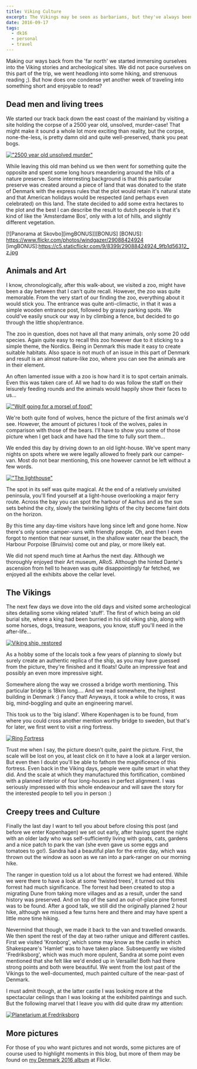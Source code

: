 ```yaml
---
title: Viking Culture
excerpt: The Vikings may be seen as barbarians, but they've always been more cultured than we'd like to admit.
date: 2016-09-17
tags:
  - dk16
  - personal
  - travel
---
```


Making our ways back from the 'far north' we started immersing ourselves into the Viking
stories and archeological sites. We did not pace ourselves on this part of the trip, we
went headlong into some hiking, and strenuous reading ;). But how does one condense yet
another week of traveling into something short and enjoyable to read?

## Dead men and living trees

We started our track back down the east coast of the mainland by visiting a site holding
the corpse of a 2500 year old, unsolved, murder-case! That might make it sound a whole lot
more exciting than reality, but the corpse, none-the-less, is pretty damn old and quite
well-preserved, thank you peat bogs.

[!["2500 year old unsolved murder"][imgI]][I]

While leaving this old man behind us we then went for something quite the opposite and
spent some long hours meandering around the hills of a nature preserve. Some interresting
background is that this particular preserve was created around a piece of land that was
donated to the state of Denmark with the express rules that the plot would retain it's
natural state and that American holidays would be respected (and perhaps even celebrated)
on this land. The state decided to add some extra hectares to the plot and the best I can
describe the result to dutch people is that it's kind of like the 'Amsterdame Bos', only
with a lot of hills, and slightly different vegetation.

[![Panorama at Skovbo][imgBONUS]][BONUS]
[BONUS]: https://www.flickr.com/photos/windgazer/29088424924
[imgBONUS]:https://c5.staticflickr.com/9/8399/29088424924_9fb1d56312_z.jpg

## Animals and Art

I know, chronologically, after this walk-about, we visited a zoo, might have been a day
between that I can't quite recall. However, the zoo was quite memorable. From the very
start of our finding the zoo, everything about it would stick you. The entrance was quite
anti-climactic, in that it was a simple wooden entrance post, followed by grassy parking
spots. We could've easily snuck our way in by climbing a fence, but decided to go through
the little shop/entrance.

The zoo in question, does not have all that many animals, only some 20 odd species. Again
quite easy to recall this zoo however due to it sticking to a simple theme, the Nordics.
Being in Denmark this made it easy to create suitable habitats. Also space is not much of
an issue in this part of Denmark and result is an almost nature-like zoo, where you can
see the animals are in their element.

An often lamented issue with a zoo is how hard it is to spot certain animals. Even this
was taken care of. All we had to do was follow the staff on their leisurely feeding rounds
and the animals would happily show their faces to us...

[!["Wolf going for a morsel of food"][imgII]][II]

We're both quite fond of wolves, hence the picture of the first animals we'd see. However,
the amount of pictures I took of the wolves, pales in comparison with those of the bears.
I'll have to show you some of those picture when I get back and have had the time to fully
sort them...

We ended this day by driving down to an old light-house. We've spent many nights on spots
where we were legally allowed to freely park our camper-van. Most do not bear mentioning,
this one however cannot be left without a few words.

[!["The lighthouse"][imgIII]][III]

The spot in its self was quite magical. At the end of a relatively unvisited peninsula,
you'll find yourself at a light-house overlooking a major ferry route. Across the bay you
can spot the harbour of Aarhus and as the sun sets behind the city, slowly the twinkling
lights of the city become faint dots on the horizon.

By this time any day-time visitors have long since left and gone home. Now there's only
some camper-vans with friendly people. Oh, and then I even forgot to mention that near
sunset, in the shallow water near the beach, the Harbour Porpoise (Bruinvis) come out and
play, or more likely eat.

We did not spend much time at Aarhus the next day. Although we thoroughly enjoyed their
Art museum, ARoS. Although the hinted Dante's ascension from hell to heaven was quite
disappointingly far fetched, we enjoyed all the exhibits above the cellar level.

## The Vikings

The next few days we dove into the old days and visited some archeological sites detailing
some viking related 'stuff'. The first of which being an old burial site, where a king
had been burried in his old viking ship, along with some horses, dogs, treasure, weapons,
you know, stuff you'll need in the after-life...

[![Viking ship, restored][imgIV]][IV]

As a hobby some of the locals took a few years of planning to slowly but surely create an
authentic replica of the ship, as you may have guessed from the picture, they're finished
and it floats! Quite an impressive feat and possibly an even more impressive sight.

Somewhere along the way we crossed a bridge worth mentioning. This particular bridge is
18km long.... And we read somewhere, the highest building in Denmark :) Fancy that!
Anyways, it took a while to cross, it was big, mind-boggling and quite an engineering
marvel.

This took us to the 'big island'. Where Kopenhagen is to be found, from where you could
cross another mention worthy bridge to sweden, but that's for later, we first went to
visit a ring fortress.

[![Ring Fortress][imgV]][V]

Trust me when I say, the picture doesn't quite, paint the picture. First, the scale will
be lost on you, at least click on it to have a look at a larger version. But even then I
doubt you'll be able to fathom the magnificence of this fortress. Even back in the Viking
days, people were quite smart in what they did. And the scale at which they manufactured
this fortification, combined with a planned interior of four long-houses in perfect
alignment. I was seriously impressed with this whole endeavour and will save the story for
the interested people to tell you in person :)

## Creepy trees and Culture

Finally the last day I want to tell you about before closing this post (and before we
enter Kopenhagen) we set out early, after having spent the night with an older lady who
was self-sufficiently living with goats, cats, gardens and a nice patch to park the van
(she even gave us some eggs and tomatoes to go!). Sandra had a beautiful plan for the
entire day, which was thrown out the window as soon as we ran into a park-ranger on our
morning hike.

The ranger in question told us a lot about the forrest we had entered. While we were there
to have a look at some 'twisted trees', it turned out this forrest had much significance.
The forrest had been created to stop a migrating Dune from taking more villages and as a
result, under the sand history was preserved. And on top of the sand an out-of-place pine
forrest was to be found. After a good talk, we still did the originally planned 2 hour
hike, although we missed a few turns here and there and may have spent a little more time
hiking.

Nevermind that though, we made it back to the van and travelled onwards. We then spent the
rest of the day at two rather unique and different castles. First we visited 'Kronborg',
which some may know as the castle in which Shakespeare's 'Hamlet' was to have taken place.
Subsequently we visited 'Fredriksborg', which was much more opulent, Sandra at some point
even mentioned that she felt like we'd ended up in Versaille! Both had there strong points
and both were beautiful. We went from the lost past of the Vikings to the well-documented,
much painted culture of the near-past of Denmark.

I must admit though, at the latter castle I was looking more at the spectacular ceilings
than I was looking at the exhibited paintings and such. But the following marvel that I
leave you with did quite draw my attention:

[![Planetarium at Fredriksborg][imgVI]][VI]

## More pictures

For those of you who want pictures and not words, some pictures are of course used to
highlight moments in this blog, but more of them may be found on [my Denmark 2016
album][flickr] at Flickr.

[I]: https://www.flickr.com/photos/windgazer/29423751000
[imgI]: https://c1.staticflickr.com/9/8312/29423751000_6666675421.jpg
[II]: https://www.flickr.com/photos/windgazer/29633608891
[imgII]: https://c4.staticflickr.com/9/8542/29633608891_f4d8a0fcf2.jpg
[III]: https://www.flickr.com/photos/windgazer/29698167366
[imgIII]: https://c7.staticflickr.com/9/8836/29698167366_25e1c31fbf.jpg
[IV]: https://www.flickr.com/photos/windgazer/29622537542
[imgIV]: https://c7.staticflickr.com/9/8062/29622537542_7e0c3ea90f_c.jpg
[V]: https://www.flickr.com/photos/windgazer/29622543682
[imgV]: https://c3.staticflickr.com/9/8496/29622543682_3bd26656ae.jpg
[VI]: https://www.flickr.com/photos/windgazer/29698281456
[imgVI]: https://c1.staticflickr.com/9/8486/29698281456_ac8a73c847.jpg


[flickr]: https://www.flickr.com/photos/windgazer/albums/72157673904806736
